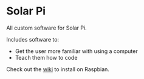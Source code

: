 # Solar Pi
All custom software for Solar Pi.

Includes software to:
* Get the user more familiar with using a computer
* Teach them how to code

Check out the [wiki](https://github.com/The-Sleepy-Penguin/Solar-Pi-Core/wiki) to install on Raspbian.
